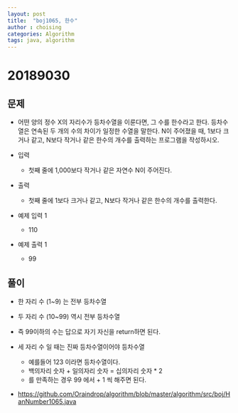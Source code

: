 ```yaml
---
layout: post
title:  "boj1065, 한수"
author : choising
categories: Algorithm
tags: java, algorithm
---
```

# 20189030

## 문제

- 어떤 양의 정수 X의 자리수가 등차수열을 이룬다면, 그 수를 한수라고 한다. 등차수열은 연속된 두 개의 수의 차이가 일정한 수열을 말한다. N이 주어졌을 때, 1보다 크거나 같고, N보다 작거나 같은 한수의 개수를 출력하는 프로그램을 작성하시오. 

- 입력
    - 첫째 줄에 1,000보다 작거나 같은 자연수 N이 주어진다.

- 출력
    - 첫째 줄에 1보다 크거나 같고, N보다 작거나 같은 한수의 개수를 출력한다.

- 예제 입력 1 
    - 110
- 예제 출력 1 
    - 99



## 풀이

- 한 자리 수 (1~9) 는 전부 등차수열
- 두 자리 수 (10~99) 역시 전부 등차수열
- 즉 99이하의 수는 답으로 자기 자신을 return하면 된다.

- 세 자리 수 일 때는 진짜 등차수열이어야 등차수열
    - 예를들어 123 이라면 등차수열이다.
    - 백의자리 숫자 + 일의자리 숫자 = 십의자리 숫자 * 2
    - 를 만족하는 경우 99 에서 + 1 씩 해주면 된다.

- <https://github.com/Oraindrop/algorithm/blob/master/algorithm/src/boj/HanNumber1065.java>